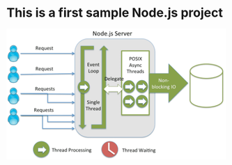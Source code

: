 # This is a first sample Node.js project

![Creating repo from a template step 1](./assets/threading_node.png)
